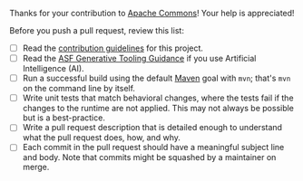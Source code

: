 <!--
  Licensed to the Apache Software Foundation (ASF) under one
  or more contributor license agreements.  See the NOTICE file
  distributed with this work for additional information
  regarding copyright ownership.  The ASF licenses this file
  to you under the Apache License, Version 2.0 (the
  "License"); you may not use this file except in compliance
  with the License.  You may obtain a copy of the License at

    https://www.apache.org/licenses/LICENSE-2.0

  Unless required by applicable law or agreed to in writing,
  software distributed under the License is distributed on an
  "AS IS" BASIS, WITHOUT WARRANTIES OR CONDITIONS OF ANY
  KIND, either express or implied.  See the License for the
  specific language governing permissions and limitations
  under the License.
-->

Thanks for your contribution to [Apache Commons](https://commons.apache.org/)! Your help is appreciated!

Before you push a pull request, review this list:

- [ ] Read the [contribution guidelines](CONTRIBUTING.md) for this project.
- [ ] Read the [ASF Generative Tooling Guidance](https://www.apache.org/legal/generative-tooling.html) if you use Artificial Intelligence (AI).
- [ ] Run a successful build using the default [Maven](https://maven.apache.org/) goal with `mvn`; that's `mvn` on the command line by itself.
- [ ] Write unit tests that match behavioral changes, where the tests fail if the changes to the runtime are not applied. This may not always be possible but is a best-practice.
- [ ] Write a pull request description that is detailed enough to understand what the pull request does, how, and why.
- [ ] Each commit in the pull request should have a meaningful subject line and body. Note that commits might be squashed by a maintainer on merge.
